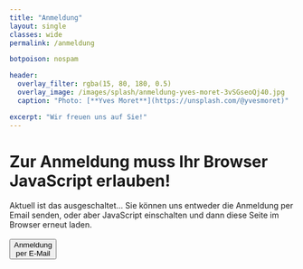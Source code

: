 ```yaml
---
title: "Anmeldung"
layout: single
classes: wide
permalink: /anmeldung

botpoison: nospam

header:
  overlay_filter: rgba(15, 80, 180, 0.5)
  overlay_image: /images/splash/anmeldung-yves-moret-3vSGseoQj40.jpg
  caption: "Photo: [**Yves Moret**](https://unsplash.com/@yvesmoret)"

excerpt: "Wir freuen uns auf Sie!"
---
```



<noscript>
     <h1>Zur Anmeldung muss Ihr Browser JavaScript erlauben!</h1>
     Aktuell ist das ausgeschaltet... Sie können uns entweder die Anmeldung
     per Email senden, 
     oder aber JavaScript einschalten und dann diese Seite im Browser erneut laden.
    <br><br>
     <a href='mailto:info@arc42.de?subject=[arc42] Anmeldung&body=Ihr Name:%0A%0AFür%20welchen%20Kurs%20melden%20Sie an:%0A-----------------------%0AKursbezeichnung:%0ADatum%20Kursbeginn:%0A%0ATeilnehmende%20Person(en):%0A-----------------------%0AVorname,%20Nachname:%0AEmail:%0A%0ARechnungsadresse:%0A%0A%0A-----------------------%0ABemerkungen:%0A'>
     <button class='button buttonAnmeldung'>Anmeldung<br>per E-Mail</button></a>
    
</noscript> 

<div id="main_body" style="display: none;">

<form action="https://submit-form.com/AIKiYyJP"
      data-botpoison-public-key="pk_8e195655-38ed-4eec-a445-a1e0d68a488d"
      id="arc42anmeldung">

<strong>Wer meldet an?</strong>
  <br>

<input type="text" id="nachname" name="Nachname" placeholder="* Nachname" size="20" required  />
<input type="text" id="vorname" name="Vorname" placeholder="Vorname" size="20"  />

<label for="email">E-Mail (für Anmeldebestätigung und Ähnliches)</label>
<input type="email" id="email" name="Email" placeholder="* E-Mail" required multiple  />

<label for="kurs">Für welchen Kurs melden Sie an?</label>
<select id="kurs" name="Kurs" required>
  <option value="*"></option>
  <option value="22-09-13 MSA">Mastering SW Architectures, 13.-16. Sept Frankfurt</option>
  <option value="22-09-19 ADOC">ADOC, 19.-20. Sept 2022 Frankfurt</option>
  <option value="22-09-21 Req4Arc">Req4Arc, 21.-23. Sept 2022, Frankfurt</option>
  <option value="22-11-22 Improve">IMPROVE, 22.-24. November 2022 Hamburg</option>
  <option value="22-11-29 MSA">Mastering SW Architectures, 29.Nov-2. Dez München (WARTELISTE)</option>
  <option value="22-06-28 MSA">Mastering SW Architectures, 20.-23. Juni 2023 Frankfurt</option>
  <option value="sonstige">Sonstige</option>
</select>

<hr style="height:2px; width:100%; border-width:0; color:CadetBlue; background-color:CadetBlue">

<strong>Teilnehmende Person(en)</strong>
<br>

Falls Sie mehr als eine Person anmelden, schreiben Sie die weiteren Namen als Bemerkung.
<input type="text" id="lastnameTN" name="NachnameTN" placeholder="Nachname teilnehmende Person"   />
<input type="text" id="firstnameTN" name="VornameTN" placeholder="Vorname teilnehmende Person"  />

<label for="email">E-Mail (teilnehmende Person(en), falls abweichend zu obiger E-Mail)</label>
<input type="email" id="emailTN" name="EmailTN" placeholder="E-Mail TN" />

<label for="ra">Rechnungsadresse</label>
<textarea id="ra" name="Rechnungsadresse" placeholder="* Diese Adresse benötigen wir zur Abrechnung" required ></textarea>

<hr style="height:2px; width:100%; border-width:0; color:CadetBlue; background-color:CadetBlue">
  
<label for="comments">Bemerkungen (z.B. weitere TN, Bestell-/Auftragsnummer)</label>
<textarea id="comments" name="Bemerkungen" placeholder="Bemerkungen"></textarea>
<hr style="height:2px; width:100%; border-width:0; color:CadetBlue; background-color:CadetBlue">
  
  <button type="submit" id="submit" class="button buttonAnmeldung" >Anmeldung absenden</button>
  <input type="button" value="Zurück" class="button buttonGrey" onclick="history.back()" style="float: right;">
  
<!-- 
 The following is the custom REDIRECT configuration for Formspark 
 =================================================================
-->

<input type="hidden"
    name="_redirect"
    value="{{ '/anmeldung-erfolg' | absolute_url }}"
  />  
<input type="hidden" 
    name="_error" 
    value="{{ '/anmeldung-fail' | absolute_url }}" 
  />

  
<!-- As we generate static HTML, we do NOT want to append field values to the redirect URL -->
<input type="hidden" 
    name="_append" 
    value="false"
 />

<!--
The following is the custom EMAIL customization for Formspark
see https://documentation.formspark.io/customization/email.html#subject
-->
<input type="hidden" name="_email.subject" value="[arc42.de] ANMELDUNG" />
<input type="hidden" name="_email.from" value="arc42.de Website (via formspark.io)" />
<input type="hidden" name="_email.template.title" value="Anmeldung (via arc42.de)" />


</form>

</div>

<script type="text/javascript">
document.getElementById("main_body").style.display="block";
</script>


